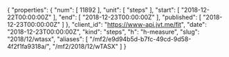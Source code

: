 {
  "properties": {
    "num": [
      11892
    ],
    "unit": [
      "steps"
    ],
    "start": [
      "2018-12-22T00:00:00Z"
    ],
    "end": [
      "2018-12-23T00:00:00Z"
    ],
    "published": [
      "2018-12-23T00:00:00Z"
    ]
  },
  "client_id": "https://www-api.jvt.me/fit",
  "date": "2018-12-23T00:00:00Z",
  "kind": "steps",
  "h": "h-measure",
  "slug": "2018/12/wtasx",
  "aliases": [
    "/mf2/e9d94b5d-b7fc-49cd-9d58-4f2f1fa9318a/",
    "/mf2/2018/12/wTASX"
  ]
}
